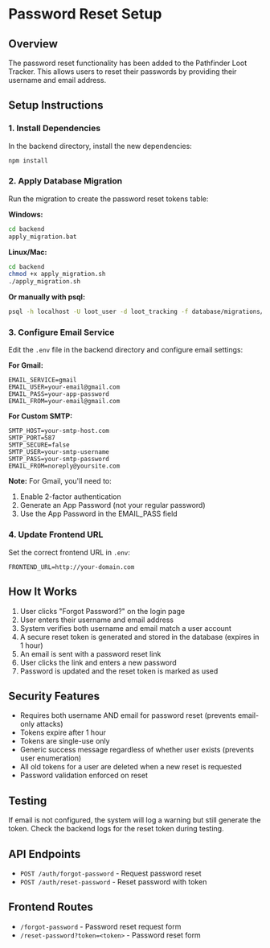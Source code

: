 # Password Reset Setup

## Overview
The password reset functionality has been added to the Pathfinder Loot Tracker. This allows users to reset their passwords by providing their username and email address.

## Setup Instructions

### 1. Install Dependencies
In the backend directory, install the new dependencies:
```bash
npm install
```

### 2. Apply Database Migration
Run the migration to create the password reset tokens table:

**Windows:**
```cmd
cd backend
apply_migration.bat
```

**Linux/Mac:**
```bash
cd backend
chmod +x apply_migration.sh
./apply_migration.sh
```

**Or manually with psql:**
```bash
psql -h localhost -U loot_user -d loot_tracking -f database/migrations/001_add_password_reset_tokens.sql
```

### 3. Configure Email Service
Edit the `.env` file in the backend directory and configure email settings:

**For Gmail:**
```env
EMAIL_SERVICE=gmail
EMAIL_USER=your-email@gmail.com
EMAIL_PASS=your-app-password
EMAIL_FROM=your-email@gmail.com
```

**For Custom SMTP:**
```env
SMTP_HOST=your-smtp-host.com
SMTP_PORT=587
SMTP_SECURE=false
SMTP_USER=your-smtp-username
SMTP_PASS=your-smtp-password
EMAIL_FROM=noreply@yoursite.com
```

**Note:** For Gmail, you'll need to:
1. Enable 2-factor authentication
2. Generate an App Password (not your regular password)
3. Use the App Password in the EMAIL_PASS field

### 4. Update Frontend URL
Set the correct frontend URL in `.env`:
```env
FRONTEND_URL=http://your-domain.com
```

## How It Works

1. User clicks "Forgot Password?" on the login page
2. User enters their username and email address
3. System verifies both username and email match a user account
4. A secure reset token is generated and stored in the database (expires in 1 hour)
5. An email is sent with a password reset link
6. User clicks the link and enters a new password
7. Password is updated and the reset token is marked as used

## Security Features

- Requires both username AND email for password reset (prevents email-only attacks)
- Tokens expire after 1 hour
- Tokens are single-use only
- Generic success message regardless of whether user exists (prevents user enumeration)
- All old tokens for a user are deleted when a new reset is requested
- Password validation enforced on reset

## Testing

If email is not configured, the system will log a warning but still generate the token. Check the backend logs for the reset token during testing.

## API Endpoints

- `POST /auth/forgot-password` - Request password reset
- `POST /auth/reset-password` - Reset password with token

## Frontend Routes

- `/forgot-password` - Password reset request form
- `/reset-password?token=<token>` - Password reset form
